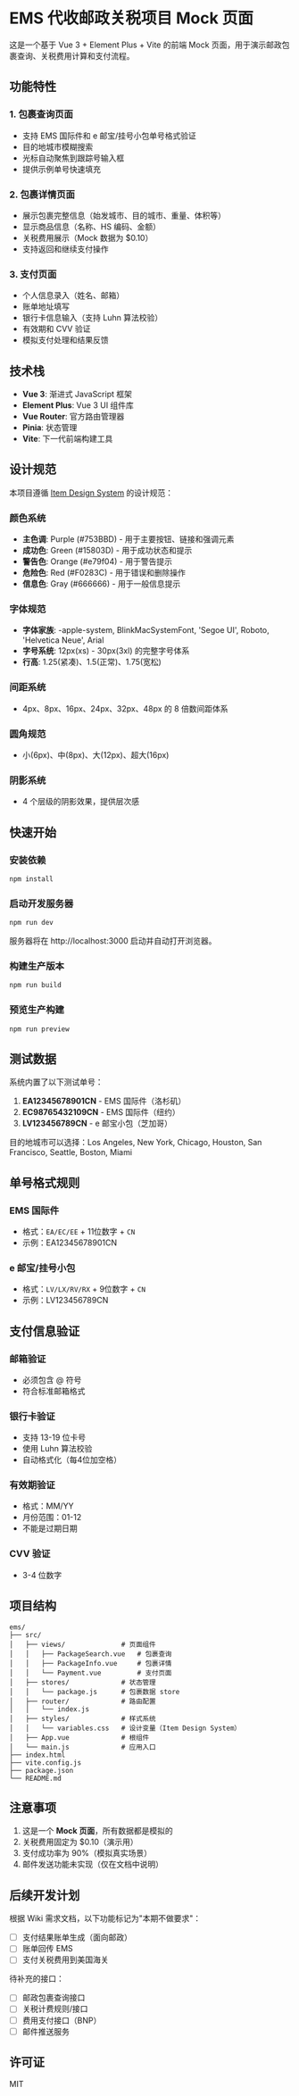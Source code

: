 # EMS 代收邮政关税项目 Mock 页面

这是一个基于 Vue 3 + Element Plus + Vite 的前端 Mock 页面，用于演示邮政包裹查询、关税费用计算和支付流程。

## 功能特性

### 1. 包裹查询页面
- 支持 EMS 国际件和 e 邮宝/挂号小包单号格式验证
- 目的地城市模糊搜索
- 光标自动聚焦到跟踪号输入框
- 提供示例单号快速填充

### 2. 包裹详情页面
- 展示包裹完整信息（始发城市、目的城市、重量、体积等）
- 显示商品信息（名称、HS 编码、金额）
- 关税费用展示（Mock 数据为 $0.10）
- 支持返回和继续支付操作

### 3. 支付页面
- 个人信息录入（姓名、邮箱）
- 账单地址填写
- 银行卡信息输入（支持 Luhn 算法校验）
- 有效期和 CVV 验证
- 模拟支付处理和结果反馈

## 技术栈

- **Vue 3**: 渐进式 JavaScript 框架
- **Element Plus**: Vue 3 UI 组件库
- **Vue Router**: 官方路由管理器
- **Pinia**: 状态管理
- **Vite**: 下一代前端构建工具

## 设计规范

本项目遵循 [Item Design System](https://design.item.com) 的设计规范：

### 颜色系统
- **主色调**: Purple (#753BBD) - 用于主要按钮、链接和强调元素
- **成功色**: Green (#15803D) - 用于成功状态和提示
- **警告色**: Orange (#e79f04) - 用于警告提示
- **危险色**: Red (#F0283C) - 用于错误和删除操作
- **信息色**: Gray (#666666) - 用于一般信息提示

### 字体规范
- **字体家族**: -apple-system, BlinkMacSystemFont, 'Segoe UI', Roboto, 'Helvetica Neue', Arial
- **字号系统**: 12px(xs) - 30px(3xl) 的完整字号体系
- **行高**: 1.25(紧凑)、1.5(正常)、1.75(宽松)

### 间距系统
- 4px、8px、16px、24px、32px、48px 的 8 倍数间距体系

### 圆角规范
- 小(6px)、中(8px)、大(12px)、超大(16px)

### 阴影系统
- 4 个层级的阴影效果，提供层次感

## 快速开始

### 安装依赖

```bash
npm install
```

### 启动开发服务器

```bash
npm run dev
```

服务器将在 http://localhost:3000 启动并自动打开浏览器。

### 构建生产版本

```bash
npm run build
```

### 预览生产构建

```bash
npm run preview
```

## 测试数据

系统内置了以下测试单号：

1. **EA12345678901CN** - EMS 国际件（洛杉矶）
2. **EC98765432109CN** - EMS 国际件（纽约）
3. **LV123456789CN** - e 邮宝小包（芝加哥）

目的地城市可以选择：Los Angeles, New York, Chicago, Houston, San Francisco, Seattle, Boston, Miami

## 单号格式规则

### EMS 国际件
- 格式：`EA/EC/EE` + 11位数字 + `CN`
- 示例：EA12345678901CN

### e 邮宝/挂号小包
- 格式：`LV/LX/RV/RX` + 9位数字 + `CN`
- 示例：LV123456789CN

## 支付信息验证

### 邮箱验证
- 必须包含 @ 符号
- 符合标准邮箱格式

### 银行卡验证
- 支持 13-19 位卡号
- 使用 Luhn 算法校验
- 自动格式化（每4位加空格）

### 有效期验证
- 格式：MM/YY
- 月份范围：01-12
- 不能是过期日期

### CVV 验证
- 3-4 位数字

## 项目结构

```
ems/
├── src/
│   ├── views/              # 页面组件
│   │   ├── PackageSearch.vue   # 包裹查询
│   │   ├── PackageInfo.vue     # 包裹详情
│   │   └── Payment.vue         # 支付页面
│   ├── stores/             # 状态管理
│   │   └── package.js      # 包裹数据 store
│   ├── router/             # 路由配置
│   │   └── index.js
│   ├── styles/             # 样式系统
│   │   └── variables.css   # 设计变量（Item Design System）
│   ├── App.vue             # 根组件
│   └── main.js             # 应用入口
├── index.html
├── vite.config.js
├── package.json
└── README.md
```

## 注意事项

1. 这是一个 **Mock 页面**，所有数据都是模拟的
2. 关税费用固定为 $0.10（演示用）
3. 支付成功率为 90%（模拟真实场景）
4. 邮件发送功能未实现（仅在文档中说明）

## 后续开发计划

根据 Wiki 需求文档，以下功能标记为"本期不做要求"：

- [ ] 支付结果账单生成（面向邮政）
- [ ] 账单回传 EMS
- [ ] 支付关税费用到美国海关

待补充的接口：

- [ ] 邮政包裹查询接口
- [ ] 关税计费规则/接口
- [ ] 费用支付接口（BNP）
- [ ] 邮件推送服务

## 许可证

MIT

